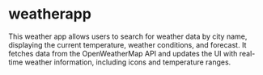 # weatherapp
This weather app allows users to search for weather data by city name, displaying the current temperature, weather conditions, and forecast. It fetches data from the OpenWeatherMap API and updates the UI with real-time weather information, including icons and temperature ranges.

